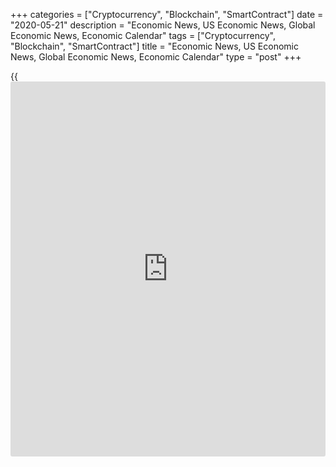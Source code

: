 +++
categories = ["Cryptocurrency", "Blockchain", "SmartContract"]
date = "2020-05-21"
description = "Economic News, US Economic News, Global Economic News, Economic Calendar"
tags = ["Cryptocurrency", "Blockchain", "SmartContract"]
title = "Economic News, US Economic News, Global Economic News, Economic Calendar"
type = "post"
+++

{{<iframe id="large-banner" src="https://www.bounty.group/#slide=10.0" width="100%" height="600" scrolling="no" style="border: 0px solid rgb(216, 221, 230); border-radius: 3px;">}}

![eurozonepmi 022117 21may20][1]

The euro area private sector remained stuck in its deepest downturn ever
in May, but the pace of decline slowed as the economy began to partly
emerge from the coronavirus lockdown, flash survey results from IHS
Markit showed Thursday. The composite output index rose to 30.5 in May
from a record low 13.6 in April. The score has remained below 50 no-
change mark. [Read more...][2]

![ukpmi aug03 21may20][3]

UK private sector output remained on a steep downward trajectory in May
as lockdown to curb the spread of coronavirus, or Covid-19, weighed on
almost all business activity, the flash survey results published by IHS
Markit revealed on Thursday. The flash IHS Markit/Chartered Institute of
Procurement & Supply composite output index rose to 28.9 in May from
13.8 in April. [Read more...][4]

Slovenia's output prices fell for a second straight month in April,
figures from the Statistical Office of the Republic of Slovenia showed
on Thursday. Output prices fell 0.4 percent year-on-year in April,
following a 0.6 percent decrease in March. Domestic market output prices
grew 0.3 percent, while... [Read more...][5]

[View All][6]

   1. cdn.rtt[news](https://www.letsplayfx.com/blog/forex-news-website/).com/articleimages/forextopstory/2020/may/eurozonepmi-022117_21may20.jpg (eurozonepmi 022117 21may20)
   2. www.rtt[news](https://www.letsplayfx.com/blog/forex-news-website/).com/3097877/eurozone-pmi-signals-easing-economic-downturn.aspx?type=eueco
   3. cdn.rtt[news](https://www.letsplayfx.com/blog/forex-news-website/).com/articleimages/forextopstory/2020/may/ukpmi-aug03_21may20.jpg (ukpmi aug03 21may20)
   4. www.rtt[news](https://www.letsplayfx.com/blog/forex-news-website/).com/3097859/uk-private-sector-logs-sharp-contraction-in-may.aspx?type=eueco
   5. www.rtt[news](https://www.letsplayfx.com/blog/forex-news-website/).com/3097840/slovenia-output-prices-fall-for-second-month.aspx?type=eueco
   6. www.rtt[news](https://www.letsplayfx.com/blog/forex-news-website/).com/list/european-economic-[news](https://www.letsplayfx.com/blog/forex-news-website/).aspx